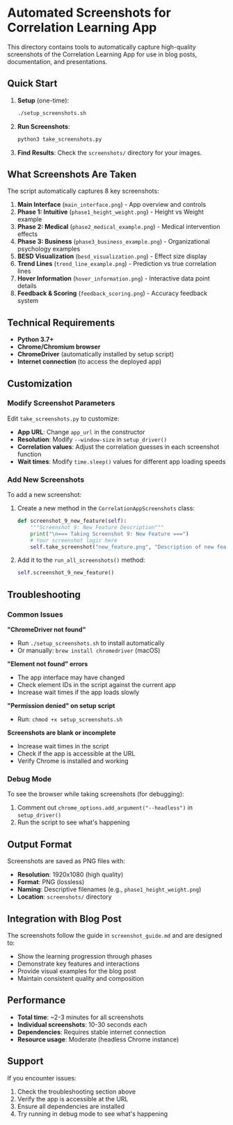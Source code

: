 # Automated Screenshots for Correlation Learning App

This directory contains tools to automatically capture high-quality screenshots of the Correlation Learning App for use in blog posts, documentation, and presentations.

## Quick Start

1. **Setup** (one-time):
   ```bash
   ./setup_screenshots.sh
   ```

2. **Run Screenshots**:
   ```bash
   python3 take_screenshots.py
   ```

3. **Find Results**:
   Check the `screenshots/` directory for your images.

## What Screenshots Are Taken

The script automatically captures 8 key screenshots:

1. **Main Interface** (`main_interface.png`) - App overview and controls
2. **Phase 1: Intuitive** (`phase1_height_weight.png`) - Height vs Weight example
3. **Phase 2: Medical** (`phase2_medical_example.png`) - Medical intervention effects
4. **Phase 3: Business** (`phase3_business_example.png`) - Organizational psychology examples
5. **BESD Visualization** (`besd_visualization.png`) - Effect size display
6. **Trend Lines** (`trend_line_example.png`) - Prediction vs true correlation lines
7. **Hover Information** (`hover_information.png`) - Interactive data point details
8. **Feedback & Scoring** (`feedback_scoring.png`) - Accuracy feedback system

## Technical Requirements

- **Python 3.7+**
- **Chrome/Chromium browser**
- **ChromeDriver** (automatically installed by setup script)
- **Internet connection** (to access the deployed app)

## Customization

### Modify Screenshot Parameters

Edit `take_screenshots.py` to customize:
- **App URL**: Change `app_url` in the constructor
- **Resolution**: Modify `--window-size` in `setup_driver()`
- **Correlation values**: Adjust the correlation guesses in each screenshot function
- **Wait times**: Modify `time.sleep()` values for different app loading speeds

### Add New Screenshots

To add a new screenshot:

1. Create a new method in the `CorrelationAppScreenshots` class:
   ```python
   def screenshot_9_new_feature(self):
       """Screenshot 9: New Feature Description"""
       print("\n=== Taking Screenshot 9: New Feature ===")
       # Your screenshot logic here
       self.take_screenshot("new_feature.png", "Description of new feature")
   ```

2. Add it to the `run_all_screenshots()` method:
   ```python
   self.screenshot_9_new_feature()
   ```

## Troubleshooting

### Common Issues

**"ChromeDriver not found"**
- Run `./setup_screenshots.sh` to install automatically
- Or manually: `brew install chromedriver` (macOS)

**"Element not found" errors**
- The app interface may have changed
- Check element IDs in the script against the current app
- Increase wait times if the app loads slowly

**"Permission denied" on setup script**
- Run: `chmod +x setup_screenshots.sh`

**Screenshots are blank or incomplete**
- Increase wait times in the script
- Check if the app is accessible at the URL
- Verify Chrome is installed and working

### Debug Mode

To see the browser while taking screenshots (for debugging):
1. Comment out `chrome_options.add_argument("--headless")` in `setup_driver()`
2. Run the script to see what's happening

## Output Format

Screenshots are saved as PNG files with:
- **Resolution**: 1920x1080 (high quality)
- **Format**: PNG (lossless)
- **Naming**: Descriptive filenames (e.g., `phase1_height_weight.png`)
- **Location**: `screenshots/` directory

## Integration with Blog Post

The screenshots follow the guide in `screenshot_guide.md` and are designed to:
- Show the learning progression through phases
- Demonstrate key features and interactions
- Provide visual examples for the blog post
- Maintain consistent quality and composition

## Performance

- **Total time**: ~2-3 minutes for all screenshots
- **Individual screenshots**: 10-30 seconds each
- **Dependencies**: Requires stable internet connection
- **Resource usage**: Moderate (headless Chrome instance)

## Support

If you encounter issues:
1. Check the troubleshooting section above
2. Verify the app is accessible at the URL
3. Ensure all dependencies are installed
4. Try running in debug mode to see what's happening 